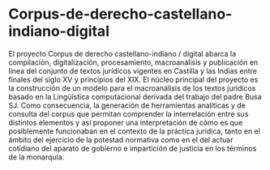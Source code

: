 # Corpus-de-derecho-castellano-indiano-digital
El proyecto Corpus de derecho castellano-indiano / digital abarca la compilación, digitalización, procesamiento, macroanálisis y publicación en línea del conjunto  de textos jurídicos vigentes en Castilla y las Indias entre finales del siglo XV y principios del XIX. El núcleo principal del proyecto es la construcción de un modelo para el macroanálisis de los textos jurídicos basado en la Lingüística computacional derivada del trabajo del padre Busa SJ.  Como consecuencia, la generación de herramientas analíticas y de consulta del corpus que permitan comprender la interrelación entre sus distintos elementos y así proponer una interpretación de cómo es que posiblemente funcionaban en el contexto de la práctica jurídica, tanto en el ámbito del ejercicio de la potestad normativa como en el del actuar cotidiano del aparato de gobierno e impartición de justicia en los términos de la monarquía.
